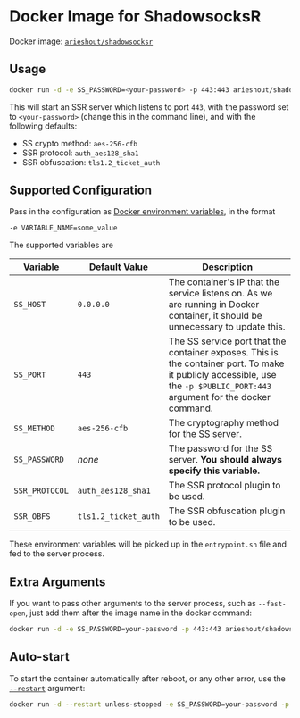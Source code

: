 # Docker Image for ShadowsocksR

Docker image: [`arieshout/shadowsocksr`](https://hub.docker.com/r/arieshout/shadowsocksr/)

## Usage

```sh
docker run -d -e SS_PASSWORD=<your-password> -p 443:443 arieshout/shadowsocksr
```

This will start an SSR server which listens to port `443`, with the password set to `<your-password>` 
(change this in the command line), and with the following defaults:

* SS crypto method: `aes-256-cfb`
* SSR protocol: `auth_aes128_sha1`
* SSR obfuscation: `tls1.2_ticket_auth`

## Supported Configuration

Pass in the configuration as [Docker environment variables](https://docs.docker.com/engine/reference/run/#env-environment-variables), in the format

```sh
-e VARIABLE_NAME=some_value
```

The supported variables are

| Variable | Default Value | Description |
| --- | --- | --- |
| `SS_HOST` | `0.0.0.0` | The container's IP that the service listens on. As we are running in Docker container, it should be unnecessary to update this. |
| `SS_PORT` | `443` | The SS service port that the container exposes. This is the container port. To make it publicly accessible, use the `-p $PUBLIC_PORT:443` argument for the docker command. |
| `SS_METHOD` | `aes-256-cfb` | The cryptography method for the SS server. |
| `SS_PASSWORD` | *none* | The password for the SS server. **You should always specify this variable.** |
| `SSR_PROTOCOL` | `auth_aes128_sha1` | The SSR protocol plugin to be used. |
| `SSR_OBFS` | `tls1.2_ticket_auth` | The SSR obfuscation plugin to be used. |

These environment variables will be picked up in the `entrypoint.sh` file and fed to the server process.

## Extra Arguments

If you want to pass other arguments to the server process, such as `--fast-open`, just add them after the image name in the docker command:

```sh
docker run -d -e SS_PASSWORD=your-password -p 443:443 arieshout/shadowsocksr --fast-open
```

## Auto-start

To start the container automatically after reboot, or any other error, use the [`--restart`](https://docs.docker.com/engine/reference/run/#restart-policies-restart) argument:

```sh
docker run -d --restart unless-stopped -e SS_PASSWORD=your-password -p 443:443 arieshout/shadowsocksr
```